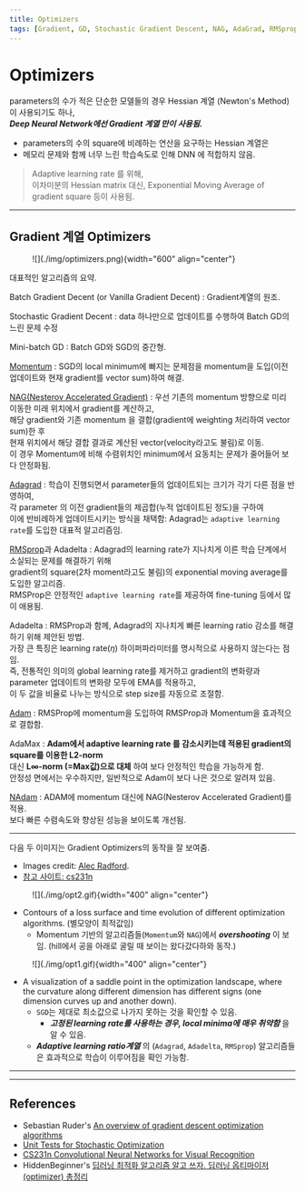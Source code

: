 ```yaml
---
title: Optimizers 
tags: [Gradient, GD, Stochastic Gradient Descent, NAG, AdaGrad, RMSprop, Adam, Nadam, Momentum]
---
```


# Optimizers

parameters의 수가 적은 단순한 모델들의 경우 Hessian 계열 (Newton's Method)이 사용되기도 하나,  
***Deep Neural Network에선 Gradient 계열 만이 사용됨.***

* parameters의 수의 square에 비례하는 연산을 요구하는 Hessian 계열은 
* 메모리 문제와 함께 너무 느린 학습속도로 인해 DNN 에 적합하지 않음.

> Adaptive learning rate 를 위해,  
> 이차미분의 Hessian matrix 대신, Exponential Moving Average of gradient square 등이 사용됨.

---

## Gradient 계열 Optimizers

<figure markdown>
![](./img/optimizers.png){width="600" align="center"}
</figure>

대표적인 알고리즘의 요약.

Batch Gradient Decent (or Vanilla Gradient Decent) 
: Gradient계열의 원조.

Stochastic Gradient Decent 
: data 하나만으로 업데이트를 수행하여 Batch GD의 느린 문제 수정

Mini-batch GD 
: Batch GD와 SGD의 중간형.

[Momentum](op_momentum.md) 
: SGD의 local minimum에 빠지는 문제점을 momentum을 도입(이전 업데이트와 현재 gradient를 vector sum)하여 해결.

[NAG(Nesterov Accelerated Gradient)](./op_nesterov.md) 
: 우선 기존의 momentum 방향으로 미리 이동한 미래 위치에서 gradient를 계산하고,  
해당 gradient와 기존 momentum 을 결합(gradient에 weighting 처리하여 vector sum)한 후  
현재 위치에서 해당 결합 결과로 계산된 vector(velocity라고도 불림)로 이동.  
이 경우 Momentum에 비해 수렴위치인 minimum에서 요동치는 문제가 줄어들어 보다 안정화됨.

[Adagrad](./op_adagrad.md) 
: 학습이 진행되면서 parameter들의 업데이트되는 크기가 각기 다른 점을 반영하여,  
각 parameter 의 이전 gradient들의 제곱합(누적 업데이트된 정도)을 구하여  
이에 반비례하게 업데이트시키는 방식을 채택함: Adagrad는 `adaptive learning rate`를 도입한 대표적 알고리즘임.

[RMSprop](./op_rmsprop.md)과 Adadelta 
: Adagrad의 learning rate가 지나치게 이른 학습 단계에서 소실되는 문제를 해결하기 위해  
gradient의 square(2차 moment라고도 불림)의 exponential moving average를 도입한 알고리즘.  
RMSProp은 안정적인 `adaptive learning rate`를 제공하여 fine-tuning 등에서 많이 애용됨.  

Adadelta
: RMSProp과 함께, Adagrad의 지나치게 빠른 learning ratio 감소를 해결하기 위해 제안된 방법.  
가장 큰 특징은 learning rate($\eta$) 하이퍼파라미터를 명시적으로 사용하지 않는다는 점임.   
즉, 전통적인 의미의 global learning rate를 제거하고 gradient의 변화량과 parameter 업데이트의 변화량 모두에 EMA를 적용하고,  
이 두 값을 비율로 나누는 방식으로 step size를 자동으로 조절함.

[Adam](./op_adam.md) 
: RMSProp에 momentum을 도입하여 RMSProp과 Momentum을 효과적으로 결합함.  

AdaMax 
: **Adam에서 adaptive learning rate 를 감소시키는데 적용된 gradient의 square를 이용한 L2-norm**  
대신 **L$\infty$-norm (=Max값)으로 대체** 하여 보다 안정적인 학습을 가능하게 함.  
안정성 면에서는 우수하지만, 일반적으로 Adam이 보다 나은 것으로 알려져 있음.

[NAdam](./op_nadam.md)
: ADAM에 momentum 대신에 NAG(Nesterov Accelerated Gradient)를 적용.  
보다 빠른 수렴속도와 향상된 성능을 보이도록 개선됨.

---

다음 두 이미지는 Gradient Optimizers의 동작을 잘 보여줌.

* Images credit: [Alec Radford](https://twitter.com/alecrad).
* [참고 사이트: cs231n](https://cs231n.github.io/neural-networks-3)

<figure markdown>
![](./img/opt2.gif){width="400" align="center"}
</figure>

* Contours of a loss surface and time evolution of different optimization algorithms. (별모양이 최적값임)
    * Momentum 기반의 알고리즘들(`Momentum`와 `NAG`)에서 ***overshooting*** 이 보임. (hill에서 공을 아래로 굴릴 때 보이는 왔다갔다하와 동작.)

<figure markdown>
![](./img/opt1.gif){width="400" align="center"}
</figure>

* A visualization of a saddle point in the optimization landscape, where the curvature along different dimension has different signs (one dimension curves up and another down). 
    * `SGD`는 제대로 최소값으로 나가지 못하는 것을 확인할 수 있음.
        * ***고정된 learning rate를 사용하는 경우, local minima에 매우 취약함*** 을 알 수 있음.
    * ***Adaptive learning ratio계열*** 의 (`Adagrad`, `Adadelta`, `RMSprop`) 알고리즘들은 효과적으로 학습이 이루어짐을 확인 가능함.

---

---

## References

* Sebastian Ruder's [An overview of gradient descent optimization algorithms](https://arxiv.org/abs/1609.04747)
* [Unit Tests for Stochastic Optimization](https://arxiv.org/abs/1312.6055)
* [CS231n Convolutional Neural Networks for Visual Recognition](https://cs231n.github.io/neural-networks-3)
* HiddenBeginner's [딥러닝 최적화 알고리즘 알고 쓰자. 딥러닝 옵티마이저(optimizer) 총정리](https://hiddenbeginner.github.io/deeplearning/2019/09/22/optimization_algorithms_in_deep_learning.html)